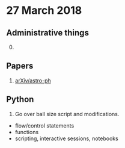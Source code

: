 # 27 March 2018

## Administrative things

0. 

## Papers

1. [arXiv/astro-ph](http://arxiv.org/list/astro-ph/new)

## Python

1. Go over ball size script and modifications.

* flow/control statements
* functions
* scripting, interactive sessions, notebooks
